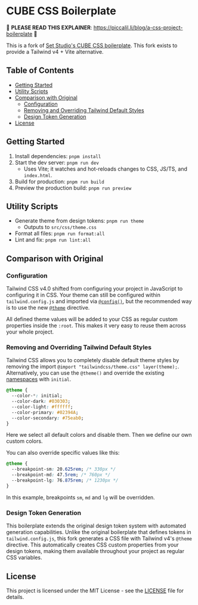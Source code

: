 # CUBE CSS Boilerplate 

🚨 **PLEASE READ THIS EXPLAINER**: https://piccalil.li/blog/a-css-project-boilerplate 🚨

This is a fork of [Set Studio's CUBE CSS boilerplate](https://github.com/Set-Creative-Studio/cube-boilerplate). This fork exists to provide a Tailwind v4 + Vite alternative.

## Table of Contents

- [Getting Started](#getting-started)
- [Utility Scripts](#utility-scripts)
- [Comparison with Original](#comparison-with-original)
  - [Configuration](#configuration)
  - [Removing and Overriding Tailwind Default Styles](#removing-and-overriding-tailwind-default-styles)
  - [Design Token Generation](#design-token-generation)
- [License](#license)

## Getting Started

1. Install dependencies: `pnpm install`
2. Start the dev server: `pnpm run dev`
   - Uses Vite; it watches and hot-reloads changes to CSS, JS/TS, and `index.html`.
3. Build for production: `pnpm run build`
4. Preview the production build: `pnpm run preview`

## Utility Scripts

- Generate theme from design tokens: `pnpm run theme`
  - Outputs to `src/css/theme.css`
- Format all files: `pnpm run format:all`
- Lint and fix: `pnpm run lint:all`

## Comparison with Original

### Configuration

Tailwind CSS v4.0 shifted from configuring your project in JavaScript to configuring it in CSS. Your theme can still be configured within `tailwind.config.js` and imported via [`@config()`](https://tailwindcss.com/docs/functions-and-directives#config-directive), but the recommended way is to use the new [`@theme`](https://tailwindcss.com/docs/functions-and-directives#theme-directive) directive.

All defined theme values will be added to your CSS as regular custom properties inside the `:root`. This makes it very easy to reuse them across your whole project.

### Removing and Overriding Tailwind Default Styles

Tailwind CSS allows you to completely disable default theme styles by removing the import `@import "tailwindcss/theme.css" layer(theme);`. Alternatively, you can use the `@theme()` and override the existing [namespaces](https://tailwindcss.com/docs/theme#theme-variable-namespaces) with `initial`.

```css
@theme {
  --color-*: initial;
  --color-dark: #030303;
  --color-light: #ffffff;
  --color-primary: #02394A;
  --color-secondary: #75eab0;
}
```

Here we select all default colors and disable them. Then we define our own custom colors.

You can also override specific values like this:

```css
@theme {
  --breakpoint-sm: 20.625rem; /* 330px */
  --breakpoint-md: 47.5rem; /* 760px */
  --breakpoint-lg: 76.875rem; /* 1230px */
}
```

In this example, breakpoints `sm`, `md` and `lg` will be overridden.

### Design Token Generation

This boilerplate extends the original design token system with automated generation capabilities. Unlike the original boilerplate that defines tokens in `tailwind.config.js`, this fork generates a CSS file with Tailwind v4's `@theme` directive. This automatically creates CSS custom properties from your design tokens, making them available throughout your project as regular CSS variables.

## License
This project is licensed under the MIT License - see the [LICENSE](LICENSE) file for details.
